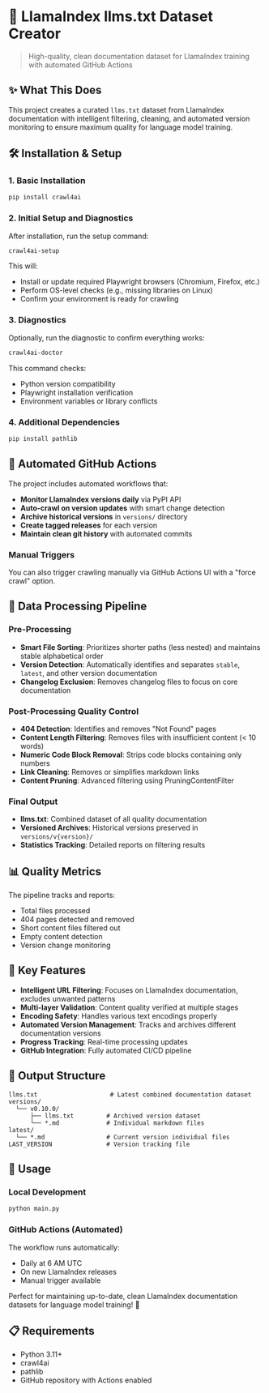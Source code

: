# 🚀 LlamaIndex llms.txt Dataset Creator

> High-quality, clean documentation dataset for LlamaIndex training with automated GitHub Actions

## ✨ What This Does

This project creates a curated `llms.txt` dataset from LlamaIndex documentation with intelligent filtering, cleaning, and automated version monitoring to ensure maximum quality for language model training.

## 🛠️ Installation & Setup

### 1. Basic Installation
```bash
pip install crawl4ai
```

### 2. Initial Setup and Diagnostics
After installation, run the setup command:
```bash
crawl4ai-setup
```

This will:
- Install or update required Playwright browsers (Chromium, Firefox, etc.)
- Perform OS-level checks (e.g., missing libraries on Linux)
- Confirm your environment is ready for crawling

### 3. Diagnostics
Optionally, run the diagnostic to confirm everything works:
```bash
crawl4ai-doctor
```

This command checks:
- Python version compatibility
- Playwright installation verification
- Environment variables or library conflicts

### 4. Additional Dependencies
```bash
pip install pathlib
```

## 🤖 Automated GitHub Actions

The project includes automated workflows that:
- **Monitor LlamaIndex versions daily** via PyPI API
- **Auto-crawl on version updates** with smart change detection
- **Archive historical versions** in `versions/` directory
- **Create tagged releases** for each version
- **Maintain clean git history** with automated commits

### Manual Triggers
You can also trigger crawling manually via GitHub Actions UI with a "force crawl" option.

## 🔧 Data Processing Pipeline

### Pre-Processing
- **Smart File Sorting**: Prioritizes shorter paths (less nested) and maintains stable alphabetical order
- **Version Detection**: Automatically identifies and separates `stable`, `latest`, and other version documentation
- **Changelog Exclusion**: Removes changelog files to focus on core documentation

### Post-Processing Quality Control
- **404 Detection**: Identifies and removes "Not Found" pages
- **Content Length Filtering**: Removes files with insufficient content (< 10 words)
- **Numeric Code Block Removal**: Strips code blocks containing only numbers
- **Link Cleaning**: Removes or simplifies markdown links
- **Content Pruning**: Advanced filtering using PruningContentFilter

### Final Output
- **llms.txt**: Combined dataset of all quality documentation
- **Versioned Archives**: Historical versions preserved in `versions/v{version}/`
- **Statistics Tracking**: Detailed reports on filtering results

## 📊 Quality Metrics

The pipeline tracks and reports:
- Total files processed
- 404 pages detected and removed
- Short content files filtered out
- Empty content detection
- Version change monitoring

## 🎯 Key Features

- **Intelligent URL Filtering**: Focuses on LlamaIndex documentation, excludes unwanted patterns
- **Multi-layer Validation**: Content quality verified at multiple stages
- **Encoding Safety**: Handles various text encodings properly
- **Automated Version Management**: Tracks and archives different documentation versions
- **Progress Tracking**: Real-time processing updates
- **GitHub Integration**: Fully automated CI/CD pipeline

## 📁 Output Structure

```
llms.txt                    # Latest combined documentation dataset
versions/
  └── v0.10.0/
      ├── llms.txt         # Archived version dataset
      └── *.md             # Individual markdown files
latest/
  └── *.md                 # Current version individual files
LAST_VERSION               # Version tracking file
```

## 🚀 Usage

### Local Development
```bash
python main.py
```

### GitHub Actions (Automated)
The workflow runs automatically:
- Daily at 6 AM UTC
- On new LlamaIndex releases
- Manual trigger available

Perfect for maintaining up-to-date, clean LlamaIndex documentation datasets for language model training! 🎉

## 📋 Requirements

- Python 3.11+
- crawl4ai
- pathlib
- GitHub repository with Actions enabled
